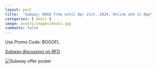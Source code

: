 ```yaml
---
layout: post
title:  "Subway: BOGO free until Apr 21st, 2024, Online and in App"
categories: [ deals ]
image: assets/images/deals.jpg
comments: false
---
```


Use Promo Code: BOGOFL

[Subway discussion on RFD](https://forums.redflagdeals.com/subway-buy-one-footlong-get-one-free-end-april-21-online-app-only-2685904/#p38916794)

![Subway offer poster](https://f.dam-img.rfdcontent.com/cms/010/322/093/120x120_smart_fit.jpg)